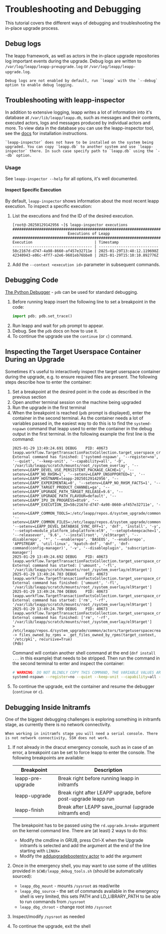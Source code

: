 # Troubleshooting and Debugging
This tutorial covers the different ways of debugging and troubleshooting the in-place upgrade process.

## Debug logs
The leapp framework, as well as actors in the in-place upgrade repositories log important events during the upgrade. Debug logs are written to `/var/log/leapp/leapp-preupgrade.log` or `/var/log/leapp/leapp-upgrade.log`.


```{note}
Debug logs are not enabled by default, run `leapp` with the `--debug` option to enable debug logging.
```

## Troubleshooting with leapp-inspector
In addition to extensive logging, leapp writes a lot of information into it's database at `/var/lib/leapp/leapp.db`, such as messages and their contents, executed actors, logs and messages produced by individual actors and more.
To view data in the database you can use the leapp-inspector tool, see the [docs](https://github.com/oamg/snippets/tree/main/scripts/leappinspector) for installation instructions.

```{note}
`leapp-inspector` does not have to be installed on the system being upgraded. You can copy `leapp.db` to another system and use `leapp-inspector` there. In such case specify path to `leapp.db` using the `--db` option.
```

### Usage
See `leapp-inspector --help` for all options, it's well documented.

#### Inspect Specific Execution
By default, `leapp-inspector` shows information about the most recent leapp execution.
To inspect a specific execution:

1. List the executions and find the ID of the desired execution.
    ```shell
    [root@-20250129142956 ~]$ leapp-inspector executions
    ######################################################################
                             Executions of Leapp
    ######################################################################
    Execution                            | Timestamp
    ------------------------------------ | ---------------------------
    58c2167d-d747-4a98-8660-af457e32711e | 2025-01-29T13:48:12.119698Z
    42340943-e06c-4ff7-a2e6-9601eb76bbe0 | 2025-01-29T15:10:10.892776Z
    ```
2. Add the `--context <execution id>` parameter in subsequent commands.

## Debugging Code
[The Python Debugger](https://docs.python.org/3/library/pdb.html) - `pdb` can be used for standard debugging.
1. Before running leapp insert the following line to set a breakpoint in the code:
    ```python
    import pdb; pdb.set_trace()
    ```
2. Run leapp and wait for `pdb` prompt to appear.
3. Debug. See the `pdb` docs on how to use it.
4. To continue the upgrade use the `continue` (or `c`) command.

## Inspecting the Target Userspace Container During an Upgrade
Sometimes it's useful to interactively inspect the target userspace container during the upgrade, e.g. to ensure required files are present. The following steps describe how to enter the container:

1. Set a breakpoint at the desired point in the code as described in the previous section
2. Open another terminal session on the machine being upgraded
3. Run the upgrade in the first terminal
4. When the breakpoint is reached (`pdb` prompt is displayed), enter the container in the second terminal. As the container needs a lot of variables passed in, the easiest way to do this is to find the `systemd-nspawn` command that leapp used to enter the container in the debug output in the first terminal. In the following example the first line is the command:
    ```
    2025-01-29 13:49:24.691 DEBUG    PID: 40673 leapp.workflow.TargetTransactionFactsCollection.target_userspace_creator: External command has finished: ['systemd-nspawn', '--register=no', '--quiet', '--keep-unit', '--capability=all', '-D', '/var/lib/leapp/scratch/mounts/root_/system_overlay', '--setenv=LEAPP_DEVEL_USE_PERSISTENT_PACKAGE_CACHE=1', '--setenv=LEAPP_NO_RHSM=1', '--setenv=LEAPP_UNSUPPORTED=1', '--setenv=LEAPP_HOSTNAME=leapp-20250129142956', '--setenv=LEAPP_EXPERIMENTAL=0', '--setenv=LEAPP_NO_RHSM_FACTS=1', '--setenv=LEAPP_TARGET_PRODUCT_CHANNEL=ga', '--setenv=LEAPP_UPGRADE_PATH_TARGET_RELEASE=9.6', '--setenv=LEAPP_UPGRADE_PATH_FLAVOUR=default', '--setenv=LEAPP_IPU_IN_PROGRESS=8to9', '--setenv=LEAPP_EXECUTION_ID=58c2167d-d747-4a98-8660-af457e32711e', '--setenv=LEAPP_COMMON_TOOLS=:/etc/leapp/repos.d/system_upgrade/common/tools:/etc/leapp/repos.d/system_upgrade/el8toel9/tools', '--setenv=LEAPP_COMMON_FILES=:/etc/leapp/repos.d/system_upgrade/common/files:/etc/leapp/repos.d/system_upgrade/el8toel9/files', '--setenv=LEAPP_DEVEL_DATABASE_SYNC_OFF=1', 'dnf', 'install', '-y', '--setopt=module_platform_id=platform:el9', '--setopt=keepcache=1', '--releasever', '9.6', '--installroot', '/el9target', '--disablerepo', '*', '--enablerepo', 'BASEOS', '--enablerepo', 'APPSTREAM', 'util-linux', 'kpatch-dnf', 'dnf', 'dnf-command(config-manager)', '-v', '--disableplugin', 'subscription-manager']
    2025-01-29 13:49:24.692 DEBUG    PID: 40673 leapp.workflow.TargetTransactionFactsCollection.target_userspace_creator: External command has started: ['umount', '-fl', '/var/lib/leapp/scratch/mounts/root_/system_overlay/el9target']
    2025-01-29 13:49:24.703 DEBUG    PID: 40673 leapp.workflow.TargetTransactionFactsCollection.target_userspace_creator: External command has finished: ['umount', '-fl', '/var/lib/leapp/scratch/mounts/root_/system_overlay/el9target']
    2025-01-29 13:49:24.704 DEBUG    PID: 40673 leapp.workflow.TargetTransactionFactsCollection.target_userspace_creator: External command has started: ['rm', '-rf', '/var/lib/leapp/scratch/mounts/root_/system_overlay/el9target']
    2025-01-29 13:49:24.709 DEBUG    PID: 40673 leapp.workflow.TargetTransactionFactsCollection.target_userspace_creator: External command has finished: ['rm', '-rf', '/var/lib/leapp/scratch/mounts/root_/system_overlay/el9target']
    > /etc/leapp/repos.d/system_upgrade/common/actors/targetuserspacecreator/libraries/userspacegen.py(569)_copy_certificates()
    -> files_owned_by_rpms = _get_files_owned_by_rpms(target_context, '/etc/pki', recursive=True)
    (Pdb)
    ```
    Command will contain another shell command at the end (`dnf install ...` in this example) that needs to be stripped. Then run the command in the second terminal to enter and inspect the container:
    ```bash
    # WARNING: DO NOT BLINDLY COPY THIS COMMAND, THE VARIABLE VALUES ARE UNIQUE FOR AN UPGRADE
    systemd-nspawn --register=no --quiet --keep-unit --capability=all -D /var/lib/leapp/scratch/mounts/root_/system_overlay --setenv=LEAPP_DEVEL_USE_PERSISTENT_PACKAGE_CACHE=1 --setenv=LEAPP_NO_RHSM=1 --setenv=LEAPP_UNSUPPORTED=1 --setenv=LEAPP_HOSTNAME=leapp-20250129142956 --setenv=LEAPP_EXPERIMENTAL=0 --setenv=LEAPP_NO_RHSM_FACTS=1 --setenv=LEAPP_TARGET_PRODUCT_CHANNEL=ga --setenv=LEAPP_UPGRADE_PATH_TARGET_RELEASE=9.6 --setenv=LEAPP_UPGRADE_PATH_FLAVOUR=default --setenv=LEAPP_IPU_IN_PROGRESS=8to9 --setenv=LEAPP_EXECUTION_ID=58c2167d-d747-4a98-8660-af457e32711e --setenv=LEAPP_COMMON_TOOLS=:/etc/leapp/repos.d/system_upgrade/common/tools:/etc/leapp/repos.d/system_upgrade/el8toel9/tools --setenv=LEAPP_COMMON_FILES=:/etc/leapp/repos.d/system_upgrade/common/files:/etc/leapp/repos.d/system_upgrade/el8toel9/files --setenv=LEAPP_DEVEL_DATABASE_SYNC_OFF=1
    ```
5. To continue the upgrade, exit the container and resume the debugger (`continue` or `c`).


## Debugging Inside Initramfs
One of the biggest debugging challenges is exploring something in initramfs stage, as currently there is no network connectivity.

```{note}
When working in initramfs stage you will need a serial console. There is not network connectivity, SSH does not work.
```


1. If not already in the dracut emergency console, such as in case of an error, a breakpoint can be set to force leapp to enter the console. The following breakpoints are available:

    | Breakpoint        | Description                                                    |
    |-----------        |------------                                                    |
    | leapp-pre-upgrade | Break right before running leapp in initramfs                  |
    | leapp-upgrade     | Break right after LEAPP upgrade, before post-upgrade leapp run |
    | leapp-finish      | Break after LEAPP save_journal (upgrade initramfs end)         |

    The breakpoint has to be passed using the `rd.upgrade.break=` argument on the kernel command line. There are (at least) 2 ways to do this:
    - Modify the cmdline in GRUB, press Ctrl-X when the Upgrade initramfs is selected and add the argument at the end of the line starting with `LINUX=`
    - Modify the [addupgradebootentry actor](https://github.com/oamg/leapp-repository/blob/master/repos/system_upgrade/common/actors/addupgradebootentry/libraries/addupgradebootentry.py#L23) to add the argument

2. Once in the emergency shell, you may want to use some of the utilities provided in `$CWD/leapp_debug_tools.sh` (should be automatically sourced):
    - `leapp_dbg_mount` - mounts `/sysroot` as read/write
    - `leapp_dbg_source` - the set of commands available in the emergency shell is very limited, this sets PATH and LD_LIBRARY_PATH to be able to run commands from `/sysroot`
    - `leapp_dbg_chroot` - change root into `/sysroot`

3. Inspect/modify `/sysroot` as needed
4. To continue the upgrade, exit the shell

